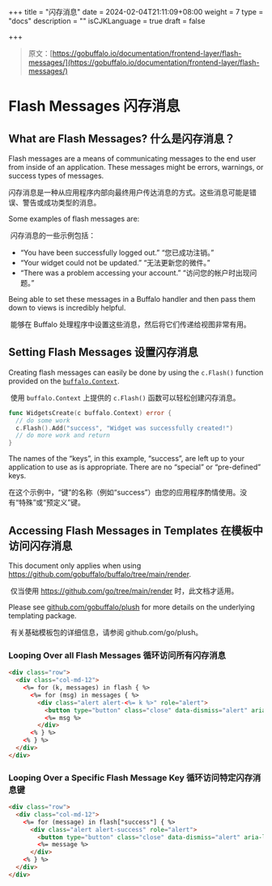 +++
title = "闪存消息"
date = 2024-02-04T21:11:09+08:00
weight = 7
type = "docs"
description = ""
isCJKLanguage = true
draft = false

+++

> 原文：[https://gobuffalo.io/documentation/frontend-layer/flash-messages/](https://gobuffalo.io/documentation/frontend-layer/flash-messages/)

# Flash Messages 闪存消息 

## What are Flash Messages? 什么是闪存消息？ 

Flash messages are a means of communicating messages to the end user from inside of an application. These messages might be errors, warnings, or success types of messages.

​	闪存消息是一种从应用程序内部向最终用户传达消息的方式。这些消息可能是错误、警告或成功类型的消息。

Some examples of flash messages are:

​	闪存消息的一些示例包括：

- “You have been successfully logged out.”
  “您已成功注销。”
- “Your widget could not be updated.”
  “无法更新您的微件。”
- “There was a problem accessing your account.”
  “访问您的帐户时出现问题。”

Being able to set these messages in a Buffalo handler and then pass them down to views is incredibly helpful.

​	能够在 Buffalo 处理程序中设置这些消息，然后将它们传递给视图非常有用。

## Setting Flash Messages 设置闪存消息 

Creating flash messages can easily be done by using the `c.Flash()` function provided on the [`buffalo.Context`](https://gobuffalo.io/documentation/request_handling/context).

​	使用 `buffalo.Context` 上提供的 `c.Flash()` 函数可以轻松创建闪存消息。

```go
func WidgetsCreate(c buffalo.Context) error {
  // do some work
  c.Flash().Add("success", "Widget was successfully created!")
  // do more work and return
}
```

The names of the “keys”, in this example, “success”, are left up to your application to use as is appropriate. There are no “special” or “pre-defined” keys.

​	在这个示例中，“键”的名称（例如“success”）由您的应用程序酌情使用。没有“特殊”或“预定义”键。

## Accessing Flash Messages in Templates 在模板中访问闪存消息 

This document only applies when using https://github.com/gobuffalo/buffalo/tree/main/render.

​	仅当使用 https://github.com/go/tree/main/render 时，此文档才适用。

Please see [github.com/gobuffalo/plush](https://github.com/gobuffalo/plush) for more details on the underlying templating package.

​	有关基础模板包的详细信息，请参阅 github.com/go/plush。

### Looping Over all Flash Messages 循环访问所有闪存消息 

```html
<div class="row">
  <div class="col-md-12">
    <%= for (k, messages) in flash { %>
      <%= for (msg) in messages { %>
        <div class="alert alert-<%= k %>" role="alert">
          <button type="button" class="close" data-dismiss="alert" aria-label="Close"><span aria-hidden="true">×</span></button>
          <%= msg %>
        </div>
      <% } %>
    <% } %>
  </div>
</div>
```

### Looping Over a Specific Flash Message Key 循环访问特定闪存消息键 

```html
<div class="row">
  <div class="col-md-12">
    <%= for (message) in flash["success"] { %>
      <div class="alert alert-success" role="alert">
        <button type="button" class="close" data-dismiss="alert" aria-label="Close"><span aria-hidden="true">&times;</span></button>
        <%= message %>
      </div>
    <% } %>
  </div>
</div>
```